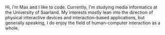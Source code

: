 Hi,
i'm Max and I like to code. Currently, I'm studying media informatics at the University of Saarland. My interests mostly lean into the direction of physical interactive devices and interaction-based applications, but generally speaking, I do enjoy the field of human-computer interaction as a whole.
